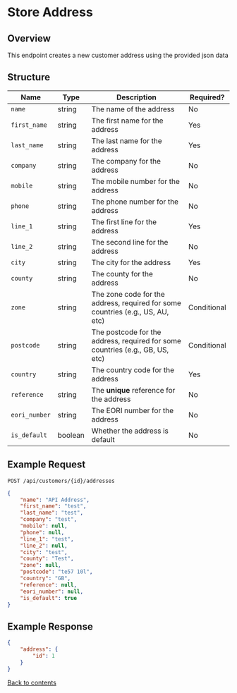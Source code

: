 # Store Address

## Overview

This endpoint creates a new customer address using the provided json data

## Structure

| Name           | Type    | Description                                                                    | Required?   |
|----------------|---------|--------------------------------------------------------------------------------|-------------|
| `name`         | string  | The name of the address                                                        | No          |
| `first_name`   | string  | The first name for the address                                                 | Yes         |
| `last_name`    | string  | The last name for the address                                                  | Yes         |
| `company`      | string  | The company for the address                                                    | No          |
| `mobile`       | string  | The mobile number for the address                                              | No          |
| `phone`        | string  | The phone number for the address                                               | No          |
| `line_1`       | string  | The first line for the address                                                 | Yes         |
| `line_2`       | string  | The second line for the address                                                | No          |
| `city`         | string  | The city for the address                                                       | Yes         |
| `county`       | string  | The county for the address                                                     | No          |
| `zone`         | string  | The zone code for the address, required for some countries (e.g., US, AU, etc) | Conditional |
| `postcode`     | string  | The postcode for the address, required for some countries (e.g., GB, US, etc)  | Conditional |
| `country`      | string  | The country code for the address                                               | Yes         |
| `reference`    | string  | The **unique** reference for the address                                       | No          |
| `eori_number`  | string  | The EORI number for the address                                                | No          |
| `is_default`   | boolean | Whether the address is default                                                 | No          |

## Example Request

```http request
POST /api/customers/{id}/addresses
```

```json lines
{
    "name": "API Address",
    "first_name": "test",
    "last_name": "test",
    "company": "test",
    "mobile": null,
    "phone": null,
    "line_1": "test",
    "line_2": null,
    "city": "test",
    "county": "Test",
    "zone": null,
    "postcode": "te57 10l",
    "country": "GB",
    "reference": null,
    "eori_number": null,
    "is_default": true
}
```

## Example Response

```json
{
    "address": {
        "id": 1
    }
}
```

[Back to contents](../../README.md#table-of-contents)
